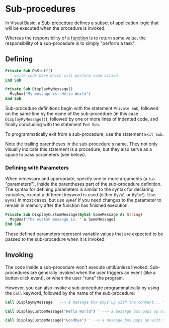 # Sub-procedures

In Visual Basic, a [Sub-procedure](https://docs.microsoft.com/en-us/dotnet/visual-basic/programming-guide/language-features/procedures/sub-procedures) defines a subset of application logic that will be executed when the procedure is invoked.

Whereas the responsibility of a [function](/notes/visual-basic/functions/notes.md) is to return some value, the responsibility of a sub-procedure is to simply "perform a task".

## Defining

```vb
Private Sub DoStuff()
  ' write code here which will perform some action
End Sub
```

```vb
Private Sub DisplayMyMessage()
  MsgBox("My message is: Hello World")
End Sub
```

Sub-procedure definitions begin with the statement `Private Sub`, followed on the same line by the name of the sub-procedure (in this case `DisplayMyMessage()`), followed by one or more lines of indented code, and finally concluding with the statement `End Sub`.

To programmatically exit from a sub-procedure, use the statement `Exit Sub`.

Note the trailing parentheses in the sub-procedure's name. They not only visually indicate this statement is a procedure, but they also serve as a space to pass parameters (see below).

### Defining with Parameters

When necessary and appropriate, specify one or more arguments (a.k.a. "parameters"), inside the parentheses part of the sub-procedure definition. The syntax for defining parameters is similar to the syntax for declaring variables, except a different keyword is used (either `ByVal` or `ByRef`). Use `ByVal` in most cases, but use `ByRef` if you need changes to the parameter to remain in memory after the function has finished execution.

```vb
Private Sub DisplayCustomMessage(ByVal SomeMessage As String)
  MsgBox("The custom message is: " & SomeMessage)
End Sub
```

These defined parameters represent variable values that are expected to be passed to the sub-procedure when it is invoked.

## Invoking

The code inside a sub-procedure won't execute until/unless invoked. Sub-procedures are generally invoked when the user triggers an event (like a button click event), or when the user "runs" the program.

However, you can also invoke a sub-procedure programmatically by using the `Call` keyword, followed by the name of the sub-procedure:

```vb
Call DisplayMyMessage ' --> a message box pops up with the content... "My message is: Hello World"
```

```vb
Call DisplayCustomMessage("Hello World") ' --> a message box pops up with the content... "The custom message is: Hello World"

Call DisplayCustomMessage("Goodbye") ' --> a message box pops up with the content... "The custom message is: Goodbye"
```
